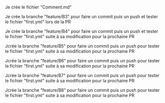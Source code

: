 Je crée le fichier "Comment.md"

Je crée la branche "feature/B3" pour faire un commit puis un push et tester le fichier "first.yml" lors de la PR

Je crée la branche "feature/B4" pour faire un commit puis un push et tester le fichier "first.yml" suite à sa modification pour la prochaine PR

Jcrée la branche "feature/B5" pour faire un commit puis un push pour tester le fichier "first.yml" suite à sa modification pour la prochaine PR

Jcrée la branche "feature/B6" pour faire un commit puis un push pour tester le fichier "first.yml" suite à sa modification pour la prochaine PR

Jcrée la branche "feature/B7" pour faire un commit puis un push pour tester le fichier "first.yml" suite à sa modification pour la prochaine PR

Jcrée la branche "feature/B8" pour faire un commit puis un push pour tester le fichier "first.yml" suite à sa modification pour la prochaine PR